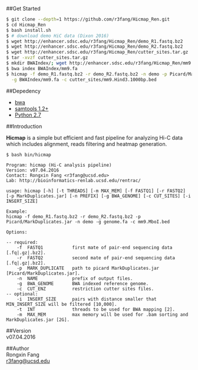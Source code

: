 ##Get Started     
```bash
$ git clone --depth=1 https://github.com/r3fang/Hicmap_Ren.git
$ cd Hicmap_Ren
$ bash install.sh
$ # download demo HiC data (Dixon 2016)
$ wget http://enhancer.sdsc.edu/r3fang/Hicmap_Ren/demo_R1.fastq.bz2
$ wget http://enhancer.sdsc.edu/r3fang/Hicmap_Ren/demo_R2.fastq.bz2
$ wget http://enhancer.sdsc.edu/r3fang/Hicmap_Ren/cutter_sites.tar.gz 
$ tar -xvzf cutter_sites.tar.gz
$ mkdir BWAIndex/; wget http://enhancer.sdsc.edu/r3fang/Hicmap_Ren/mm9.fa -P BWAIndex
$ bwa index BWAIndex/mm9.fa
$ hicmap -f demo_R1.fastq.bz2 -r demo_R2.fastq.bz2 -n demo -p Picard/MarkDuplicates.jar \
  -g BWAIndex/mm9.fa -c cutter_sites/mm9.Hind3.1000bp.bed
```

##Depedency
- [bwa](https://github.com/lh3/bwa)
- [samtools 1.2+](http://www.htslib.org/doc/samtools.html)
- [Python 2.7](https://www.python.org/download/releases/2.7/)

##Introduction

**Hicmap** is a simple but efficient and fast pipeline for analyzing Hi-C data which includes alignment, reads filtering and heatmap generation.

```
$ bash bin/hicmap

Program: hicmap (Hi-C analysis pipeline)
Version: v07.04.2016
Contact: Rongxin Fang <r3fang@ucsd.edu>
Lab: http://bioinformatics-renlab.ucsd.edu/rentrac/

usage: hicmap [-h] [-t THREADS] [-m MAX_MEM] [-f FASTQ1] [-r FASTQ2] [-p MarkDuplicates.jar] [-n PREFIX] [-g BWA_GENOME] [-c CUT_SITES] [-i INSERT_SIZE]

Example:
hicmap -f demo_R1.fastq.bz2 -r demo_R2.fastq.bz2 -p Picard/MarkDuplicates.jar -n demo -g genome.fa -c mm9.MboI.bed

Options:

-- required:
    -f  FASTQ1           first mate of pair-end sequencing data  [.fq|.gz|.bz2].
    -r  FASTQ2           second mate of pair-end sequencing data [.fq|.gz|.bz2].
    -p  MARK_DUPLICATE   path to picard MarkDuplicates.jar [Picard/MarkDuplicates.jar].
	-n  NAME             prefix of output files.
	-g  BWA_GENOME       BWA indexed reference genome.
	-c  CUT_ENZ          restriction cutter sites files.
-- optional:
	-i  INSERT_SIZE      pairs with distance smaller that MIN_INSERT_SIZE will be filtered [10,000].
	-t  INT              threads to be used for BWA mapping [2].
	-m  MAX_MEM          max memory will be used for .bam sorting and MarkDuplicates.jar [2G].

```

##Version     
v07.04.2016

##Author     
Rongxin Fang    
r3fang@ucsd.edu
